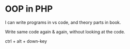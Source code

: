 # OOP in PHP

I can write programs in vs code, and theory parts in book.

Write same code again & again, without looking at the code.

ctrl + alt + down-key
